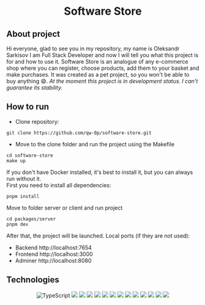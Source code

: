 <div align="center">
  
  # Software Store
  
</div>


## About project
Hi everyone, glad to see you in my repository, my name is Oleksandr Sarkisov I am Full Stack Developer and now I will tell you what this project is for and how to use it. 
Software Store is an analogue of any e-commerce shop where you can register, choose products, add them to your basket and make purchases. 
It was created as a pet project, so you won't be able to buy anything 😄.
<i>At the moment this project is in development status. I can't guarantee its stability.</i>


## How to run
- Clone repository:
```
git clone https://github.com/qw-0p/software-store.git
```
- Move to the clone folder and run the project using the Makefile
```
cd software-store
make up
```
If you don't have Docker installed, it's best to install it, but you can always run without it. <br>
First you need to install all dependencies:
```
pnpm install
```
Move to folder server or client and run project
```
cd packages/server
pnpm dev
```
After that, the project will be launched. Local ports (if they are not used): 
- Backend http://localhost:7654
- Frontend http://localhost:3000
- Adminer http://localhost:8080

## Technologies

<div align="center">
  <img src="https://img.shields.io/badge/typescript-%23007ACC.svg?style=for-the-badge&logo=typescript&logoColor=white" alt="TypeScript" />
  <img src="https://img.shields.io/badge/node.js-6DA55F?style=for-the-badge&logo=node.js&logoColor=white" />
  <img src="https://img.shields.io/badge/react-%2320232a.svg?style=for-the-badge&logo=react&logoColor=%2361DAFB" />
  <img src="https://img.shields.io/badge/express.js-%23404d59.svg?style=for-the-badge&logo=express&logoColor=%2361DAFB" />
  <img src="https://img.shields.io/badge/postgres-%23316192.svg?style=for-the-badge&logo=postgresql&logoColor=white" />
  <img src="https://img.shields.io/badge/Sequelize-52B0E7?style=for-the-badge&logo=Sequelize&logoColor=white" />
  <img src="https://img.shields.io/badge/node.js-6DA55F?style=for-the-badge&logo=node.js&logoColor=white" />
  <img src="https://img.shields.io/badge/NODEMON-%23323330.svg?style=for-the-badge&logo=nodemon&logoColor=%BBDEAD" />
  <img src="https://img.shields.io/badge/docker-%230db7ed.svg?style=for-the-badge&logo=docker&logoColor=white" />
  <img src="https://img.shields.io/badge/ESLint-4B3263?style=for-the-badge&logo=eslint&logoColor=white" />
  <img src="https://img.shields.io/badge/prettier-%23F7B93E.svg?style=for-the-badge&logo=prettier&logoColor=black" />
  <img src="https://img.shields.io/badge/-jest-%23C21325?style=for-the-badge&logo=jest&logoColor=white" />
  <img src="https://img.shields.io/badge/vite-%23646CFF.svg?style=for-the-badge&logo=vite&logoColor=white" />
  <img src="https://img.shields.io/badge/pnpm-%234a4a4a.svg?style=for-the-badge&logo=pnpm&logoColor=f69220" />
</div>
